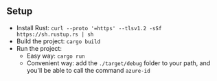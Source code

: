 ## Setup

- Install Rust: `curl --proto '=https' --tlsv1.2 -sSf https://sh.rustup.rs | sh`
- Build the project: `cargo build`
- Run the project:
    - Easy way: `cargo run`
    - Convenient way: add the `./target/debug` folder to your path, and you'll be able to call the command `azure-id`
